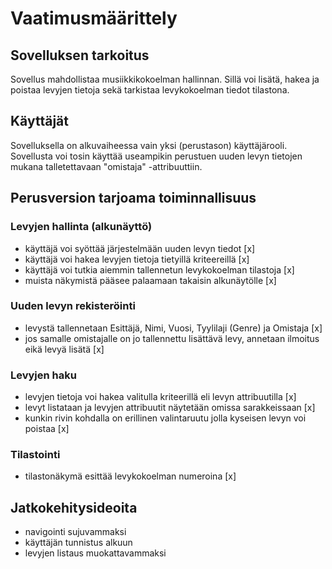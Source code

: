 # Vaatimusmäärittely
## Sovelluksen tarkoitus
Sovellus mahdollistaa musiikkikokoelman hallinnan. Sillä voi lisätä, hakea ja poistaa levyjen tietoja sekä tarkistaa levykokoelman tiedot tilastona.
## Käyttäjät
Sovelluksella on alkuvaiheessa vain yksi (perustason) käyttäjärooli. Sovellusta voi tosin käyttää useampikin perustuen uuden levyn tietojen mukana talletettavaan "omistaja" -attribuuttiin.
## Perusversion tarjoama toiminnallisuus
### Levyjen hallinta (alkunäyttö)
* käyttäjä voi syöttää järjestelmään uuden levyn tiedot [x]
* käyttäjä voi hakea levyjen tietoja tietyillä kriteereillä [x]
* käyttäjä voi tutkia aiemmin tallennetun levykokoelman tilastoja [x]
* muista näkymistä pääsee palaamaan takaisin alkunäytölle [x]
### Uuden levyn rekisteröinti
* levystä tallennetaan Esittäjä, Nimi, Vuosi, Tyylilaji (Genre) ja Omistaja [x]
* jos samalle omistajalle on jo tallennettu lisättävä levy, annetaan ilmoitus eikä levyä lisätä [x]
### Levyjen haku
* levyjen tietoja voi hakea valitulla kriteerillä eli levyn attribuutilla [x]
* levyt listataan ja levyjen attribuutit näytetään omissa sarakkeissaan [x]
* kunkin rivin kohdalla on erillinen valintaruutu jolla kyseisen levyn voi poistaa [x]
### Tilastointi
* tilastonäkymä esittää levykokoelman numeroina [x]
## Jatkokehitysideoita
* navigointi sujuvammaksi
* käyttäjän tunnistus alkuun
* levyjen listaus muokattavammaksi
